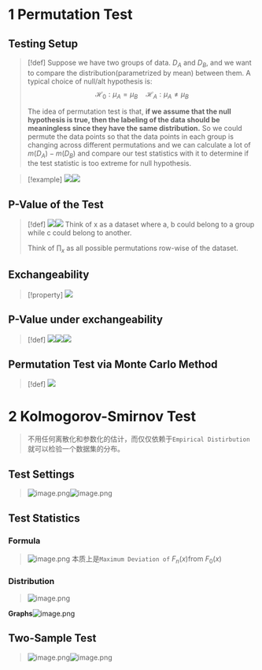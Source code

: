 # 1 Permutation Test
## Testing Setup
> [!def]
> Suppose we have two groups of data. $D_A$ and $D_B$, and we want to compare the distribution(parametrized by mean) between them. A typical choice of null/alt hypothesis is:
> $$\mathcal{H}_0:\mu_{A}=\mu_{B}\quad \mathcal{H}_A:\mu_{A}\neq \mu_{B}$$
> 
> The idea of permutation test is that, **if we assume that the null hypothesis is true, then the labeling of the data should be meaningless since they have the same distribution.** So we could permute the data points so that the data points in each group is changing across different permutations and we can calculate a lot of $m(D_A)-m(D_B)$ and compare our test statistics with it to determine if the test statistic is too extreme for null hypothesis.

> [!example] 
> ![](Non-parametric_Hypothesis_Testing.assets/image-20240315123612386.png)![](Non-parametric_Hypothesis_Testing.assets/image-20240315123818511.png)


## P-Value of the Test
> [!def]
> ![](Non-parametric_Hypothesis_Testing.assets/image-20240315175410691.png)![](Non-parametric_Hypothesis_Testing.assets/image-20240315175421700.png)
> Think of x as a dataset where a, b could belong to a group while c could belong to another.
> 
> Think of $\prod_x$ as all possible permutations row-wise of the dataset. 

    
## Exchangeability
> [!property]
> ![](Non-parametric_Hypothesis_Testing.assets/image-20240315175823130.png)



## P-Value under exchangeability
> [!def]
> ![](Non-parametric_Hypothesis_Testing.assets/image-20240315180558178.png)![](Non-parametric_Hypothesis_Testing.assets/image-20240315180605542.png)![](Non-parametric_Hypothesis_Testing.assets/image-20240315180610741.png)





## Permutation Test via Monte Carlo Method
> [!def]
> ![](Non-parametric_Hypothesis_Testing.assets/image-20240315181146781.png)

  









# 2 Kolmogorov-Smirnov Test
> 不用任何离散化和参数化的估计，而仅仅依赖于`Empirical Distirbution`就可以检验一个数据集的分布。


## Test Settings
> ![image.png](./Non-parametric_Hypothesis_Testing.assets/20230302_1227369460.png)![image.png](./Non-parametric_Hypothesis_Testing.assets/20230302_1227362277.png)



## Test Statistics
### Formula
> ![image.png](./Non-parametric_Hypothesis_Testing.assets/20230302_1227367814.png)
> 本质上是`Maximum Deviation of` $F_n(x)$from $F_0(x)$  


### Distribution
> ![image.png](./Non-parametric_Hypothesis_Testing.assets/20230302_1227367683.png)

**Graphs**![image.png](./Non-parametric_Hypothesis_Testing.assets/20230302_1227361816.png)


## Two-Sample Test
> ![image.png](./Non-parametric_Hypothesis_Testing.assets/20230302_1227366813.png)![image.png](./Non-parametric_Hypothesis_Testing.assets/20230302_1227376229.png)

